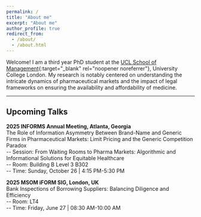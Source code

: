 ```yaml
---
permalink: /
title: "About me"
excerpt: "About me"
author_profile: true
redirect_from: 
  - /about/
  - /about.html
---
```


Welcome! I am a third year PhD student at the [UCL School of Management](https://www.mgmt.ucl.ac.uk){:target="_blank" rel="noopener noreferrer"}, University College London. My research is notably centered on understanding the intricate dynamics of pharmaceutical markets and the impact of legal frameworks on ensuring the availability and affordability of medicine.

***
## Upcoming Talks
<!--## Talks -->
<b>2025 INFORMS Annual Meeting, Atlanta, Georgia</b> \
The Role of Information Asymmetry Between Brand-Name and Generic Firms in Pharmaceutical Markets: Limit Pricing and the Generic Competition Paradox \
-- Session: From Waiting Rooms to Pharma Markets: Algorithmic and Informational Solutions for Equitable Healthcare \
-- Room: Building B Level 3 B302 \
-- Time: Sunday, October 26 | 4:15 PM-5:30 PM 

<b>2025 MSOM iFORM SIG, London, UK</b> \
Bank Inspections of Borrowing Suppliers: Balancing Diligence and Efficiency \
-- Room: LT4 \
-- Time: Friday, June 27 | 08:30 AM-10:00 AM





